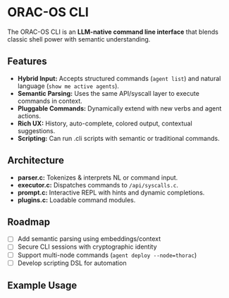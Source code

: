 # ORAC-OS CLI

The ORAC-OS CLI is an **LLM-native command line interface** that blends classic shell power with semantic understanding.

## Features
- **Hybrid Input:** Accepts structured commands (`agent list`) and natural language (`show me active agents`).
- **Semantic Parsing:** Uses the same API/syscall layer to execute commands in context.
- **Pluggable Commands:** Dynamically extend with new verbs and agent actions.
- **Rich UX:** History, auto-complete, colored output, contextual suggestions.
- **Scripting:** Can run .cli scripts with semantic or traditional commands.

## Architecture
- **parser.c:** Tokenizes & interprets NL or command input.
- **executor.c:** Dispatches commands to `/api/syscalls.c`.
- **prompt.c:** Interactive REPL with hints and dynamic completions.
- **plugins.c:** Loadable command modules.

## Roadmap
- [ ] Add semantic parsing using embeddings/context
- [ ] Secure CLI sessions with cryptographic identity
- [ ] Support multi-node commands (`agent deploy --node=thorac`)
- [ ] Develop scripting DSL for automation

## Example Usage
